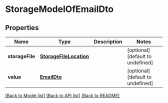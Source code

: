 
# StorageModelOfEmailDto

## Properties
Name | Type | Description | Notes
------------ | ------------- | ------------- | -------------
**storageFile** | [**StorageFileLocation**](StorageFileLocation.md) |  | [optional] [default to undefined]
**value** | [**EmailDto**](EmailDto.md) |  | [optional] [default to undefined]



[[Back to Model list]](README.md#documentation-for-models) [[Back to API list]](README.md#documentation-for-api-endpoints) [[Back to README]](README.md)
